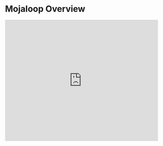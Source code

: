 # Mojaloop Overview

<iframe 
  width="100%" 
  height="400px" 
  src="https://www.youtube.com/embed/y55cNXDYur4" 
  title="YouTube video player" 
  frameborder="0" 
  allow="accelerometer; autoplay; clipboard-write; encrypted-media; gyroscope; picture-in-picture" 
  allowfullscreen>
</iframe>